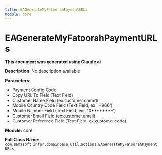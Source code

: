 ```yaml
---
title: EAGenerateMyFatoorahPaymentURLs
module: core
---
```



<div class='entity-flows'>

# EAGenerateMyFatoorahPaymentURLs

**This document was generated using Claude.ai**

**Description:** No description available

**Parameters:**
- Payment Config Code
- Copy URL To Field (Text Field)
- Customer Name Field (ex:customer.name1)
- Mobile Country Code Field (Text Field, ex: '+966')
- Mobile Number Field (Text Field, ex: '10********')
- Customer Email Field (ex:customer.email)
- Customer Reference Field (Text Field, ex:customer.code)

**Module:** core

**Full Class Name:** `com.namasoft.infor.domainbase.util.actions.EAGenerateMyFatoorahPaymentURLs`


</div>

